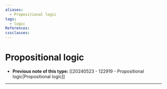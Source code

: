 ```yaml
---
aliases:
  - Propositional logic
tags:
  - logic
References: 
cssclasses:
---
```

# Propositional logic
+ **Previous note of this type:** [[20240523 - 122919 - Propositional logic|Propositional logic]]
***